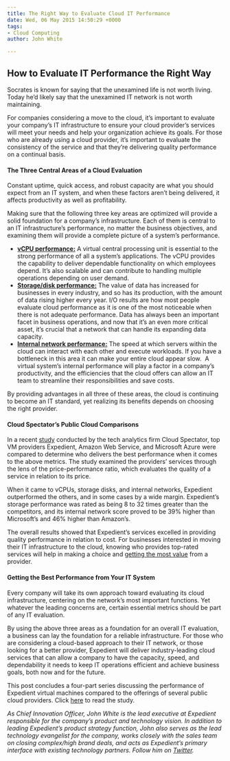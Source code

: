 ```yaml
---
title: The Right Way to Evaluate Cloud IT Performance
date: Wed, 06 May 2015 14:50:29 +0000
tags:
- Cloud Computing
author: John White

---
```

## How to Evaluate IT Performance the Right Way

Socrates is known for saying that the unexamined life is not worth living. Today he’d likely say that the unexamined IT network is not worth maintaining.

For companies considering a move to the cloud, it’s important to evaluate your company’s IT infrastructure to ensure your cloud provider’s services will meet your needs and help your organization achieve its goals. For those who are already using a cloud provider, it’s important to evaluate the consistency of the service and that they’re delivering quality performance on a continual basis.

#### The Three Central Areas of a Cloud Evaluation

Constant uptime, quick access, and robust capacity are what you should expect from an IT system, and when these factors aren’t being delivered, it affects productivity as well as profitability.

Making sure that the following three key areas are optimized will provide a solid foundation for a company’s infrastructure. Each of them is central to an IT infrastructure’s performance, no matter the business objectives, and examining them will provide a complete picture of a system’s performance.

* [**vCPU performance:**](https://www.expedient.com/maximizing-vcpu-performance-more-isnt-always-better-expedient/) A virtual central processing unit is essential to the strong performance of all a system’s applications. The vCPU provides the capability to deliver dependable functionality on which employees depend. It’s also scalable and can contribute to handling multiple operations depending on user demand.
* [**Storage/disk performance:**](https://www.expedient.com/cloud-based-persistent-storage-that-outperforms-top-brands/) The value of data has increased for businesses in every industry, and so has its production, with the amount of data rising higher every year. I/O results are how most people evaluate cloud performance as it is one of the most noticeable when there is not adequate performance. Data has always been an important facet in business operations, and now that it’s an even more critical asset, it’s crucial that a network that can handle its expanding data capacity.
* [**Internal network performance:**](https://www.expedient.com/internal-network-speed-and-lossless-integrity/) The speed at which servers within the cloud can interact with each other and execute workloads. If you have a bottleneck in this area it can make your entire cloud appear slow.  A virtual system’s internal performance will play a factor in a company’s productivity, and the efficiencies that the cloud offers can allow an IT team to streamline their responsibilities and save costs.

By providing advantages in all three of these areas, the cloud is continuing to become an IT standard, yet realizing its benefits depends on choosing the right provider.

#### Cloud Spectator’s Public Cloud Comparisons

In a recent [study](http://bit.ly/1wrMuZz) conducted by the tech analytics firm Cloud Spectator, top VM providers Expedient, Amazon Web Service, and Microsoft Azure were compared to determine who delivers the best performance when it comes to the above metrics. The study examined the providers’ services through the lens of the price-performance ratio, which evaluates the quality of a service in relation to its price.

When it came to vCPUs, storage disks, and internal networks, Expedient outperformed the others, and in some cases by a wide margin. Expedient’s storage performance was rated as being 8 to 32 times greater than the competitors, and its internal network score proved to be 39% higher than Microsoft’s and 46% higher than Amazon’s.

The overall results showed that Expedient’s services excelled in providing quality performance in relation to cost. For businesses interested in moving their IT infrastructure to the cloud, knowing who provides top-rated services will help in making a choice and [getting the most value](http://bit.ly/1wrMuZz) from a provider.

#### Getting the Best Performance from Your IT System

Every company will take its own approach toward evaluating its cloud infrastructure, centering on the network’s most important functions. Yet whatever the leading concerns are, certain essential metrics should be part of any IT evaluation.

By using the above three areas as a foundation for an overall IT evaluation, a business can lay the foundation for a reliable infrastructure. For those who are considering a cloud-based approach to their IT network, or those looking for a better provider, Expedient will deliver industry-leading cloud services that can allow a company to have the capacity, speed, and dependability it needs to keep IT operations efficient and achieve business goals, both now and for the future.

This post concludes a four-part series discussing the performance of Expedient virtual machines compared to the offerings of several public cloud providers. Click [here](http://bit.ly/1wrMuZz) to read the study.

_As Chief Innovation Officer, John White is the lead executive at Expedient responsible for the company’s product and technology vision. In addition to leading Expedient’s product strategy function, John also serves as the lead technology evangelist for the company, works closely with the sales team on closing complex/high brand deals, and acts as Expedient’s primary interface with existing technology partners. Follow him on_ [_Twitter_](https://twitter.com/johna_white)_._